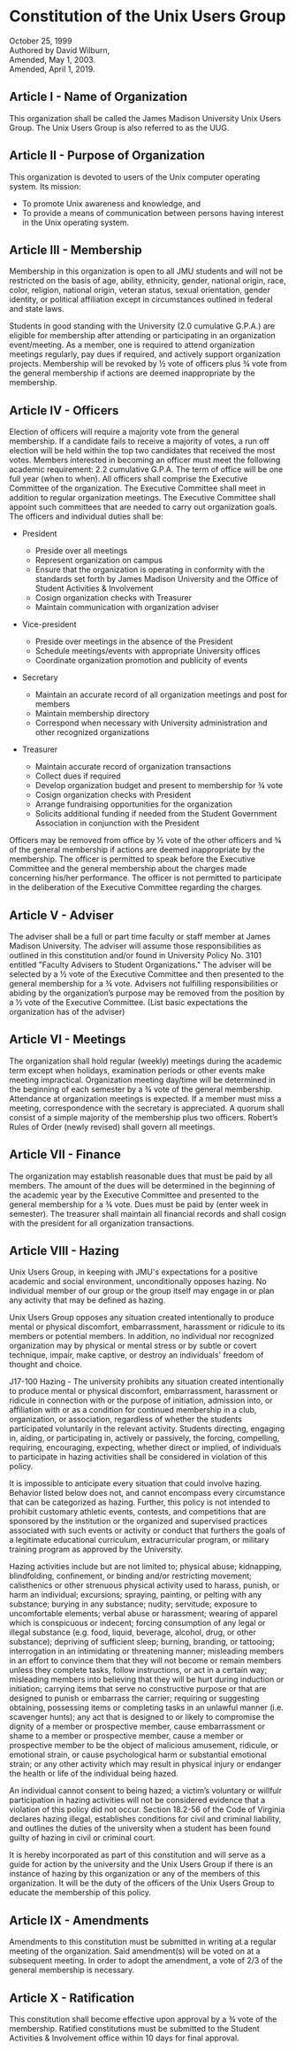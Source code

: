 # Constitution of the Unix Users Group

October 25, 1999  
Authored by David Wilburn,  
Amended, May 1, 2003.  
Amended, April 1, 2019.  

## Article I - Name of Organization

This organization shall be called the James Madison University Unix Users
Group. The Unix Users Group is also referred to as the UUG.

## Article II - Purpose of Organization

This organization is devoted to users of the Unix computer operating system.
Its mission:
- To promote Unix awareness and knowledge, and
- To provide a means of communication between persons having interest in the
Unix operating system.

## Article III - Membership

Membership in this organization is open to all JMU students and will not be
restricted on the basis of age, ability, ethnicity, gender, national origin,
race, color, religion, national origin, veteran status, sexual orientation,
gender identity, or political affiliation except in circumstances outlined in
federal and state laws.

Students in good standing with the University (2.0 cumulative G.P.A.) are
eligible for membership after attending or participating in an organization
event/meeting. As a member, one is required to attend organization meetings
regularly, pay dues if required, and actively support organization projects.
Membership will be revoked by ½ vote of officers plus ¾ vote from the general
membership if actions are deemed inappropriate by the membership.

## Article IV - Officers

Election of officers will require a majority vote from the general membership.
If a candidate fails to receive a majority of votes, a run off election will be
held within the top two candidates that received the most votes. Members
interested in becoming an officer must meet the following academic requirement:
2.2 cumulative G.P.A. The term of office will be one full year (when to when).
All officers shall comprise the Executive Committee of the organization. The
Executive Committee shall meet in addition to regular organization meetings.
The Executive Committee shall appoint such committees that are needed to carry
out organization goals. The officers and individual duties shall be:

- President
  - Preside over all meetings
  - Represent organization on campus
  - Ensure that the organization is operating in conformity with the standards
  set forth by James Madison University and the Office of Student Activities &
  Involvement
  - Cosign organization checks with Treasurer
  - Maintain communication with organization adviser

- Vice-president
  - Preside over meetings in the absence of the President
  - Schedule meetings/events with appropriate University offices
  - Coordinate organization promotion and publicity of events

- Secretary
  - Maintain an accurate record of all organization meetings and post for
members
  - Maintain membership directory
  - Correspond when necessary with University administration and other
recognized organizations

- Treasurer
  - Maintain accurate record of organization transactions
  - Collect dues if required
  - Develop organization budget and present to membership for ¾ vote
  - Cosign organization checks with President
  - Arrange fundraising opportunities for the organization
  - Solicits additional funding if needed from the Student Government
Association in conjunction with the President

Officers may be removed from office by ½ vote of the other officers and ¾ of
the general membership if actions are deemed inappropriate by the membership.
The officer is permitted to speak before the Executive Committee and the
general membership about the charges made concerning his/her performance. The
officer is not permitted to participate in the deliberation of the Executive
Committee regarding the charges.

## Article V - Adviser

The adviser shall be a full or part time faculty or staff member at James
Madison University. The adviser will assume those responsibilities as outlined
in this constitution and/or found in University Policy No. 3101 entitled
"Faculty Advisers to Student Organizations." The adviser will be selected by a
½ vote of the Executive Committee and then presented to the general membership
for a ¾ vote. Advisers not fulfilling responsibilities or abiding by the
organization’s purpose may be removed from the position by a ½ vote of the
Executive Committee. (List basic expectations the organization has of the
adviser)

## Article VI - Meetings

The organization shall hold regular (weekly) meetings during the academic term
except when holidays, examination periods or other events make meeting
impractical.  Organization meeting day/time will be determined in the beginning
of each semester by a ¾ vote of the general membership. Attendance at
organization meetings is expected. If a member must miss a meeting,
correspondence with the secretary is appreciated. A quorum shall consist of a
simple majority of the membership plus two officers. Robert’s Rules of Order
(newly revised) shall govern all meetings.

## Article VII - Finance

The organization may establish reasonable dues that must be paid by all members.
The amount of the dues will be determined in the beginning of the academic year
by the Executive Committee and presented to the general membership for a ¾ vote.
Dues must be paid by (enter week in semester). The treasurer shall maintain all
financial records and shall cosign with the president for all organization
transactions.

## Article VIII - Hazing 

Unix Users Group, in keeping with JMU's expectations for a positive academic
and social environment, unconditionally opposes hazing. No individual member of
our group or the group itself may engage in or plan any activity that may be
defined as hazing.

Unix Users Group opposes any situation created intentionally to produce mental
or physical discomfort, embarrassment, harassment or ridicule to its members
or potential members. In addition, no individual nor recognized organization
may by physical or mental stress or by subtle or covert technique, impair, make
captive, or destroy an individuals' freedom of thought and choice.

J17-100 Hazing - The university prohibits any situation created intentionally
to produce mental or physical discomfort, embarrassment, harassment or ridicule
in connection with or the purpose of initiation, admission into, or affiliation
with or as a condition for continued membership in a club, organization, or
association, regardless of whether the students participated voluntarily in the
relevant activity. Students directing, engaging in, aiding, or participating
in, actively or passively, the forcing, compelling, requiring, encouraging,
expecting, whether direct or implied, of individuals to participate in hazing
activities shall be considered in violation of this policy.

It is impossible to anticipate every situation that could involve hazing.
Behavior listed below does not, and cannot encompass every circumstance that
can be categorized as hazing. Further, this policy is not intended to prohibit
customary athletic events, contests, and competitions that are sponsored by the
institution or the organized and supervised practices associated with such
events or activity or conduct that furthers the goals of a legitimate
educational curriculum, extracurricular program, or military training program
as approved by the University.

Hazing activities include but are not limited to; physical abuse; kidnapping,
blindfolding, confinement, or binding and/or restricting movement; calisthenics
or other strenuous physical activity used to harass, punish, or harm an
individual; excursions; spraying, painting, or pelting with any substance;
burying in any substance; nudity; servitude; exposure to uncomfortable elements;
verbal abuse or harassment; wearing of apparel which is conspicuous or indecent;
forcing consumption of any legal or illegal substance (e.g. food, liquid,
beverage, alcohol, drug, or other substance); depriving of sufficient sleep;
burning, branding, or tattooing; interrogation in an intimidating or threatening
manner; misleading members in an effort to convince them that they will not
become or remain members unless they complete tasks, follow instructions, or act
in a certain way; misleading members into believing that they will be hurt
during induction or initiation; carrying items that serve no constructive
purpose or that are designed to punish or embarrass the carrier; requiring or
suggesting obtaining, possessing items or completing tasks in an unlawful manner
(i.e. scavenger hunts); any act that is designed to or likely to compromise the
dignity of a member or prospective member, cause embarrassment or shame to a
member or prospective member, cause a member or prospective member to be the
object of malicious amusement, ridicule, or emotional strain, or cause
psychological harm or substantial emotional strain; or any other activity which
may result in physical injury or endanger the health or life of the individual
being hazed.

An individual cannot consent to being hazed; a victim’s voluntary or willfulr
participation in hazing activities will not be considered evidence that a
violation of this policy did not occur. Section 18.2-56 of the Code of Virginia
declares hazing illegal, establishes conditions for civil and criminal
liability, and outlines the duties of the university when a student has been
found guilty of hazing in civil or criminal court.

It is hereby incorporated as part of this constitution and will serve as a guide
for action by the university and the Unix Users Group if there is an instance
of hazing by this organization or any of the members of this organization.  It
will be the duty of the officers of the Unix Users Group to educate the
membership of this policy.

## Article IX - Amendments

Amendments to this constitution must be submitted in writing at a regular
meeting of the organization. Said amendment(s) will be voted on at a subsequent
meeting. In order to adopt the amendment, a vote of 2/3 of the general
membership is necessary.
 
## Article X - Ratification

This constitution shall become effective upon approval by a ¾ vote of the
membership. Ratified constitutions must be submitted to the Student Activities
& Involvement office within 10 days for final approval.
